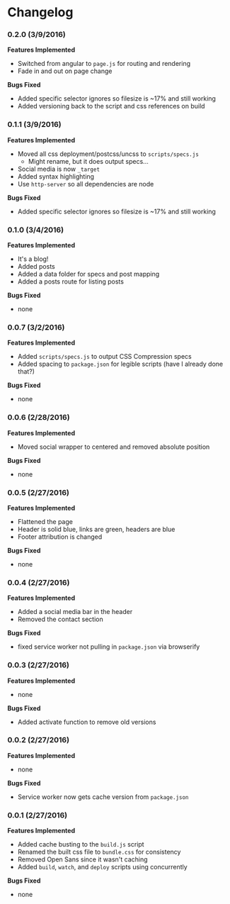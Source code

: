 # Changelog

### 0.2.0 (3/9/2016)

**Features Implemented**

- Switched from angular to `page.js` for routing and rendering
- Fade in and out on page change

**Bugs Fixed**

- Added specific selector ignores so filesize is ~17% and still working
- Added versioning back to the script and css references on build

### 0.1.1 (3/9/2016)

**Features Implemented**

- Moved all css deployment/postcss/uncss to `scripts/specs.js`
  - Might rename, but it does output specs...
- Social media is now `_target`
- Added syntax highlighting
- Use `http-server` so all dependencies are node

**Bugs Fixed**

- Added specific selector ignores so filesize is ~17% and still working

### 0.1.0 (3/4/2016)

**Features Implemented**

- It's a blog!
- Added posts
- Added a data folder for specs and post mapping
- Added a posts route for listing posts

**Bugs Fixed**

- none

### 0.0.7 (3/2/2016)

**Features Implemented**

- Added `scripts/specs.js` to output CSS Compression specs
- Added spacing to `package.json` for legible scripts (have I already done that?)

**Bugs Fixed**

- none

### 0.0.6 (2/28/2016)

**Features Implemented**

- Moved social wrapper to centered and removed absolute position

**Bugs Fixed**

- none

### 0.0.5 (2/27/2016)

**Features Implemented**

- Flattened the page
- Header is solid blue, links are green, headers are blue
- Footer attribution is changed

**Bugs Fixed**

- none

### 0.0.4 (2/27/2016)

**Features Implemented**

- Added a social media bar in the header
- Removed the contact section

**Bugs Fixed**

- fixed service worker not pulling in `package.json` via browserify

### 0.0.3 (2/27/2016)

**Features Implemented**

- none

**Bugs Fixed**

- Added activate function to remove old versions

### 0.0.2 (2/27/2016)

**Features Implemented**

- none

**Bugs Fixed**

- Service worker now gets cache version from `package.json`

### 0.0.1 (2/27/2016)

**Features Implemented**

- Added cache busting to the `build.js` script
- Renamed the built css file to `bundle.css` for consistency
- Removed Open Sans since it wasn't caching
- Added `build`, `watch`, and `deploy` scripts using concurrently

**Bugs Fixed**

- none
